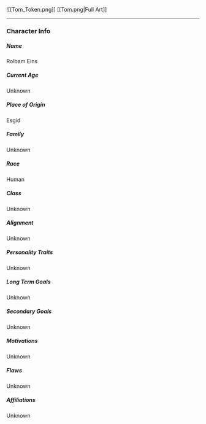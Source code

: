 ![[Tom_Token.png]]
[[Tom.png|Full Art]]

---
### Character Info

##### Name 
Rolbam Eins

##### Current Age
Unknown

##### Place of Origin
Esgid

##### Family
Unknown

##### Race
Human

##### Class
Unknown

##### Alignment
Unknown

##### Personality Traits
Unknown

##### Long Term Goals
Unknown

##### Secondary Goals
Unknown

##### Motivations
Unknown

##### Flaws
Unknown

##### Affiliations
Unknown
